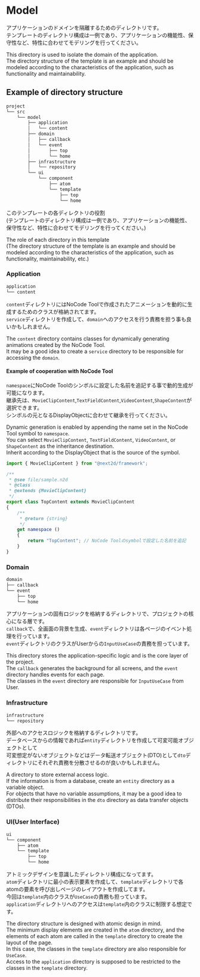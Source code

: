 # Model

アプリケーションのドメインを隔離するためのディレクトリです。  
テンプレートのディレクトリ構成は一例であり、アプリケーションの機能性、保守性など、特性に合わせてモデリングを行ってください。

This directory is used to isolate the domain of the application.  
The directory structure of the template is an example and should be modeled according to the characteristics of the application, such as functionality and maintainability.  

## Example of directory structure

```sh
project
└── src
    └── model
        ├── application
        │   └── content
        ├── domain
        │   ├── callback
        │   └── event
        │       ├── top
        │       └── home
        ├── infrastructure
        │   └── repository
        └── ui
            └── component
                ├── atom
                └── template
                    ├── top
                    └── home
```

このテンプレートの各ディレクトリの役割  
(テンプレートのディレクトリ構成は一例であり、アプリケーションの機能性、保守性など、特性に合わせてモデリングを行ってください。)  

The role of each directory in this template  
(The directory structure of the template is an example and should be modeled according to the characteristics of the application, such as functionality, maintainability, etc.)

### Application

```sh
application
└── content
```

`content`ディレクトリにはNoCode Toolで作成されたアニメーションを動的に生成するためのクラスが格納されてます。  
`service`ディレクトリを作成して、`domain`へのアクセスを行う責務を担う事も良いかもしれません。  

The `content` directory contains classes for dynamically generating animations created by the NoCode Tool.  
It may be a good idea to create a `service` directory to be responsible for accessing the `domain`.  

#### Example of cooperation with NoCode Tool

`namespace`にNoCode Toolのシンボルに設定した名前を追記する事で動的生成が可能になります。  
継承先は、`MovieClipContent`,`TextFieldContent`,`VideoContent`,`ShapeContent`が選択できます。  
シンボルの元となるDisplayObjectに合わせて継承を行ってください。  
  
Dynamic generation is enabled by appending the name set in the NoCode Tool symbol to `namespace`.  
You can select `MovieClipContent`, `TextFieldContent`, `VideoContent`, or `ShapeContent` as the inheritance destination.  
Inherit according to the DisplayObject that is the source of the symbol.
  
```javascript
import { MovieClipContent } from "@next2d/framework";

/**
 * @see file/sample.n2d
 * @class
 * @extends {MovieClipContent}
 */
export class TopContent extends MovieClipContent
{
    /**
     * @return {string}
     */
    get namespace ()
    {
        return "TopContent"; // NoCode Toolのsymbolで設定した名前を追記
    }
}
```

### Domain

```sh
domain
├── callback
└── event
    ├── top
    └── home
```

アプリケーションの固有ロジックを格納するディレクトリで、プロジェクトの核心になる層です。  
`callback`で、全画面の背景を生成、`event`ディレクトリは各ページのイベント処理を行っています。  
`event`ディレクトリのクラスがUserからの`InputUseCase`の責務を担っています。  

This directory stores the application-specific logic and is the core layer of the project.  
The `callback` generates the background for all screens, and the `event` directory handles events for each page.  
The classes in the `event` directory are responsible for `InputUseCase` from User.  

### Infrastructure

```sh
infrastructure
└── repository
```

外部へのアクセスロジックを格納するディレクトリです。  
データベースからの情報であれば`entity`ディレクトリを作成して可変可能オブジェクトとして  
可変想定がないオブジェクトなどはデータ転送オブジェクト(DTO)として`dto`ディレクトリにそれぞれ責務を分散させるのが良いかもしれません。  

A directory to store external access logic.  
If the information is from a database, create an `entity` directory as a variable object.  
For objects that have no variable assumptions, it may be a good idea to distribute their responsibilities in the `dto` directory as data transfer objects (DTOs).

### UI(User Interface)

```sh
ui
└── component
    ├── atom
    └── template
        ├── top
        └── home
```

アトミックデザインを意識したディレクトリ構成になってます。  
`atom`ディレクトリに最小の表示要素を作成して、`template`ディレクトリで各atomの要素を呼び出しページのレイアウトを作成してます。  
今回は`template`内のクラスが`UseCase`の責務も担っています。  
`application`ディレクトリへのアクセスは`template`内のクラスに制限する想定です。  

The directory structure is designed with atomic design in mind.  
The minimum display elements are created in the `atom` directory, and the elements of each atom are called in the `template` directory to create the layout of the page.  
In this case, the classes in the `template` directory are also responsible for `UseCase`.  
Access to the `application` directory is supposed to be restricted to the classes in the `template` directory.